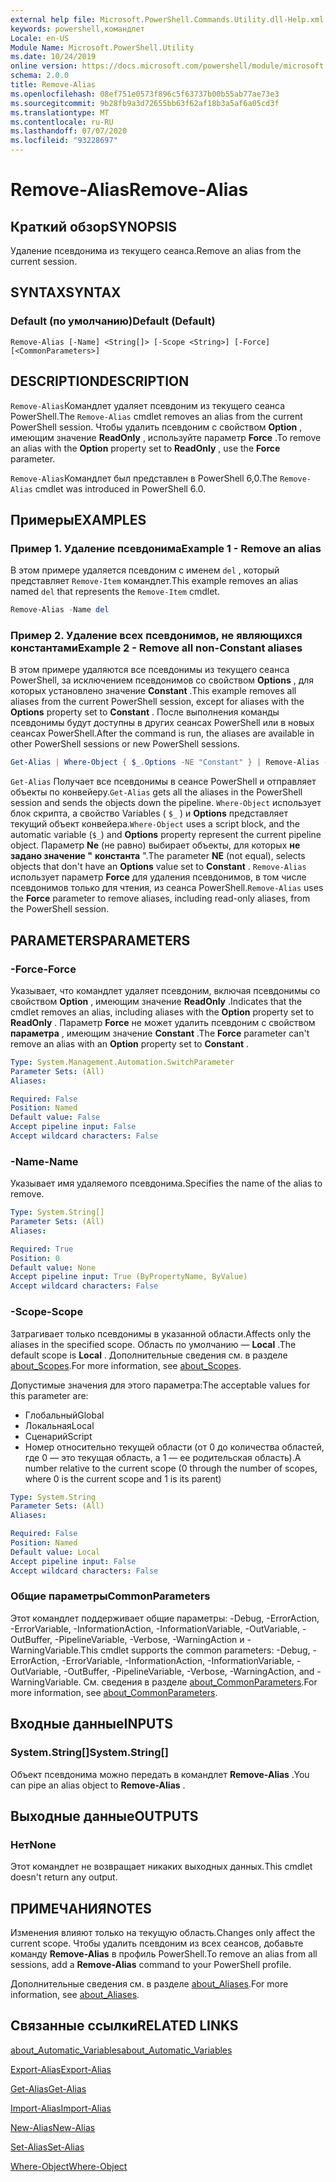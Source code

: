 ```yaml
---
external help file: Microsoft.PowerShell.Commands.Utility.dll-Help.xml
keywords: powershell,командлет
Locale: en-US
Module Name: Microsoft.PowerShell.Utility
ms.date: 10/24/2019
online version: https://docs.microsoft.com/powershell/module/microsoft.powershell.utility/remove-alias?view=powershell-6&WT.mc_id=ps-gethelp
schema: 2.0.0
title: Remove-Alias
ms.openlocfilehash: 08ef751e0573f896c5f63737b00b55ab77ae73e3
ms.sourcegitcommit: 9b28fb9a3d72655bb63f62af18b3a5af6a05cd3f
ms.translationtype: MT
ms.contentlocale: ru-RU
ms.lasthandoff: 07/07/2020
ms.locfileid: "93228697"
---
```

# <span data-ttu-id="f11ef-103">Remove-Alias</span><span class="sxs-lookup"><span data-stu-id="f11ef-103">Remove-Alias</span></span>

## <span data-ttu-id="f11ef-104">Краткий обзор</span><span class="sxs-lookup"><span data-stu-id="f11ef-104">SYNOPSIS</span></span>
<span data-ttu-id="f11ef-105">Удаление псевдонима из текущего сеанса.</span><span class="sxs-lookup"><span data-stu-id="f11ef-105">Remove an alias from the current session.</span></span>

## <span data-ttu-id="f11ef-106">SYNTAX</span><span class="sxs-lookup"><span data-stu-id="f11ef-106">SYNTAX</span></span>

### <span data-ttu-id="f11ef-107">Default (по умолчанию)</span><span class="sxs-lookup"><span data-stu-id="f11ef-107">Default (Default)</span></span>

```
Remove-Alias [-Name] <String[]> [-Scope <String>] [-Force] [<CommonParameters>]
```

## <span data-ttu-id="f11ef-108">DESCRIPTION</span><span class="sxs-lookup"><span data-stu-id="f11ef-108">DESCRIPTION</span></span>

<span data-ttu-id="f11ef-109">`Remove-Alias`Командлет удаляет псевдоним из текущего сеанса PowerShell.</span><span class="sxs-lookup"><span data-stu-id="f11ef-109">The `Remove-Alias` cmdlet removes an alias from the current PowerShell session.</span></span> <span data-ttu-id="f11ef-110">Чтобы удалить псевдоним с свойством **Option** , имеющим значение **ReadOnly** , используйте параметр **Force** .</span><span class="sxs-lookup"><span data-stu-id="f11ef-110">To remove an alias with the **Option** property set to **ReadOnly** , use the **Force** parameter.</span></span>

<span data-ttu-id="f11ef-111">`Remove-Alias`Командлет был представлен в PowerShell 6,0.</span><span class="sxs-lookup"><span data-stu-id="f11ef-111">The `Remove-Alias` cmdlet was introduced in PowerShell 6.0.</span></span>

## <span data-ttu-id="f11ef-112">Примеры</span><span class="sxs-lookup"><span data-stu-id="f11ef-112">EXAMPLES</span></span>

### <span data-ttu-id="f11ef-113">Пример 1. Удаление псевдонима</span><span class="sxs-lookup"><span data-stu-id="f11ef-113">Example 1 - Remove an alias</span></span>

<span data-ttu-id="f11ef-114">В этом примере удаляется псевдоним с именем `del` , который представляет `Remove-Item` командлет.</span><span class="sxs-lookup"><span data-stu-id="f11ef-114">This example removes an alias named `del` that represents the `Remove-Item` cmdlet.</span></span>

```powershell
Remove-Alias -Name del
```

### <span data-ttu-id="f11ef-115">Пример 2. Удаление всех псевдонимов, не являющихся константами</span><span class="sxs-lookup"><span data-stu-id="f11ef-115">Example 2 - Remove all non-Constant aliases</span></span>

<span data-ttu-id="f11ef-116">В этом примере удаляются все псевдонимы из текущего сеанса PowerShell, за исключением псевдонимов со свойством **Options** , для которых установлено значение **Constant** .</span><span class="sxs-lookup"><span data-stu-id="f11ef-116">This example removes all aliases from the current PowerShell session, except for aliases with the **Options** property set to **Constant** .</span></span> <span data-ttu-id="f11ef-117">После выполнения команды псевдонимы будут доступны в других сеансах PowerShell или в новых сеансах PowerShell.</span><span class="sxs-lookup"><span data-stu-id="f11ef-117">After the command is run, the aliases are available in other PowerShell sessions or new PowerShell sessions.</span></span>

```powershell
Get-Alias | Where-Object { $_.Options -NE "Constant" } | Remove-Alias -Force
```

<span data-ttu-id="f11ef-118">`Get-Alias` Получает все псевдонимы в сеансе PowerShell и отправляет объекты по конвейеру.</span><span class="sxs-lookup"><span data-stu-id="f11ef-118">`Get-Alias` gets all the aliases in the PowerShell session and sends the objects down the pipeline.</span></span>
<span data-ttu-id="f11ef-119">`Where-Object` использует блок скрипта, а свойство Variables ( `$_` ) и **Options** представляет текущий объект конвейера.</span><span class="sxs-lookup"><span data-stu-id="f11ef-119">`Where-Object` uses a script block, and the automatic variable (`$_`) and **Options** property represent the current pipeline object.</span></span> <span data-ttu-id="f11ef-120">Параметр **Ne** (не равно) выбирает объекты, для которых **не задано значение "** **константа** ".</span><span class="sxs-lookup"><span data-stu-id="f11ef-120">The parameter **NE** (not equal), selects objects that don't have an **Options** value set to **Constant** .</span></span> <span data-ttu-id="f11ef-121">`Remove-Alias` использует параметр **Force** для удаления псевдонимов, в том числе псевдонимов только для чтения, из сеанса PowerShell.</span><span class="sxs-lookup"><span data-stu-id="f11ef-121">`Remove-Alias` uses the **Force** parameter to remove aliases, including read-only aliases, from the PowerShell session.</span></span>

## <span data-ttu-id="f11ef-122">PARAMETERS</span><span class="sxs-lookup"><span data-stu-id="f11ef-122">PARAMETERS</span></span>

### <span data-ttu-id="f11ef-123">-Force</span><span class="sxs-lookup"><span data-stu-id="f11ef-123">-Force</span></span>

<span data-ttu-id="f11ef-124">Указывает, что командлет удаляет псевдоним, включая псевдонимы со свойством **Option** , имеющим значение **ReadOnly** .</span><span class="sxs-lookup"><span data-stu-id="f11ef-124">Indicates that the cmdlet removes an alias, including aliases with the **Option** property set to **ReadOnly** .</span></span> <span data-ttu-id="f11ef-125">Параметр **Force** не может удалить псевдоним с свойством **параметра** , имеющим значение **Constant** .</span><span class="sxs-lookup"><span data-stu-id="f11ef-125">The **Force** parameter can't remove an alias with an **Option** property set to **Constant** .</span></span>

```yaml
Type: System.Management.Automation.SwitchParameter
Parameter Sets: (All)
Aliases:

Required: False
Position: Named
Default value: False
Accept pipeline input: False
Accept wildcard characters: False
```

### <span data-ttu-id="f11ef-126">-Name</span><span class="sxs-lookup"><span data-stu-id="f11ef-126">-Name</span></span>

<span data-ttu-id="f11ef-127">Указывает имя удаляемого псевдонима.</span><span class="sxs-lookup"><span data-stu-id="f11ef-127">Specifies the name of the alias to remove.</span></span>

```yaml
Type: System.String[]
Parameter Sets: (All)
Aliases:

Required: True
Position: 0
Default value: None
Accept pipeline input: True (ByPropertyName, ByValue)
Accept wildcard characters: False
```

### <span data-ttu-id="f11ef-128">-Scope</span><span class="sxs-lookup"><span data-stu-id="f11ef-128">-Scope</span></span>

<span data-ttu-id="f11ef-129">Затрагивает только псевдонимы в указанной области.</span><span class="sxs-lookup"><span data-stu-id="f11ef-129">Affects only the aliases in the specified scope.</span></span> <span data-ttu-id="f11ef-130">Область по умолчанию — **Local** .</span><span class="sxs-lookup"><span data-stu-id="f11ef-130">The default scope is **Local** .</span></span> <span data-ttu-id="f11ef-131">Дополнительные сведения см. в разделе [about_Scopes](../microsoft.powershell.core/about/about_scopes.md).</span><span class="sxs-lookup"><span data-stu-id="f11ef-131">For more information, see [about_Scopes](../microsoft.powershell.core/about/about_scopes.md).</span></span>

<span data-ttu-id="f11ef-132">Допустимые значения для этого параметра:</span><span class="sxs-lookup"><span data-stu-id="f11ef-132">The acceptable values for this parameter are:</span></span>

- <span data-ttu-id="f11ef-133">Глобальный</span><span class="sxs-lookup"><span data-stu-id="f11ef-133">Global</span></span>
- <span data-ttu-id="f11ef-134">Локальная</span><span class="sxs-lookup"><span data-stu-id="f11ef-134">Local</span></span>
- <span data-ttu-id="f11ef-135">Сценарий</span><span class="sxs-lookup"><span data-stu-id="f11ef-135">Script</span></span>
- <span data-ttu-id="f11ef-136">Номер относительно текущей области (от 0 до количества областей, где 0 — это текущая область, а 1 — ее родительская область).</span><span class="sxs-lookup"><span data-stu-id="f11ef-136">A number relative to the current scope (0 through the number of scopes, where 0 is the current scope and 1 is its parent)</span></span>

```yaml
Type: System.String
Parameter Sets: (All)
Aliases:

Required: False
Position: Named
Default value: Local
Accept pipeline input: False
Accept wildcard characters: False
```

### <span data-ttu-id="f11ef-137">Общие параметры</span><span class="sxs-lookup"><span data-stu-id="f11ef-137">CommonParameters</span></span>

<span data-ttu-id="f11ef-138">Этот командлет поддерживает общие параметры: -Debug, -ErrorAction, -ErrorVariable, -InformationAction, -InformationVariable, -OutVariable, -OutBuffer, -PipelineVariable, -Verbose, -WarningAction и -WarningVariable.</span><span class="sxs-lookup"><span data-stu-id="f11ef-138">This cmdlet supports the common parameters: -Debug, -ErrorAction, -ErrorVariable, -InformationAction, -InformationVariable, -OutVariable, -OutBuffer, -PipelineVariable, -Verbose, -WarningAction, and -WarningVariable.</span></span> <span data-ttu-id="f11ef-139">См. сведения в разделе [about_CommonParameters](https://go.microsoft.com/fwlink/?LinkID=113216).</span><span class="sxs-lookup"><span data-stu-id="f11ef-139">For more information, see [about_CommonParameters](https://go.microsoft.com/fwlink/?LinkID=113216).</span></span>

## <span data-ttu-id="f11ef-140">Входные данные</span><span class="sxs-lookup"><span data-stu-id="f11ef-140">INPUTS</span></span>

### <span data-ttu-id="f11ef-141">System.String[]</span><span class="sxs-lookup"><span data-stu-id="f11ef-141">System.String[]</span></span>

<span data-ttu-id="f11ef-142">Объект псевдонима можно передать в командлет **Remove-Alias** .</span><span class="sxs-lookup"><span data-stu-id="f11ef-142">You can pipe an alias object to **Remove-Alias** .</span></span>

## <span data-ttu-id="f11ef-143">Выходные данные</span><span class="sxs-lookup"><span data-stu-id="f11ef-143">OUTPUTS</span></span>

### <span data-ttu-id="f11ef-144">Нет</span><span class="sxs-lookup"><span data-stu-id="f11ef-144">None</span></span>

<span data-ttu-id="f11ef-145">Этот командлет не возвращает никаких выходных данных.</span><span class="sxs-lookup"><span data-stu-id="f11ef-145">This cmdlet doesn't return any output.</span></span>

## <span data-ttu-id="f11ef-146">ПРИМЕЧАНИЯ</span><span class="sxs-lookup"><span data-stu-id="f11ef-146">NOTES</span></span>

<span data-ttu-id="f11ef-147">Изменения влияют только на текущую область.</span><span class="sxs-lookup"><span data-stu-id="f11ef-147">Changes only affect the current scope.</span></span> <span data-ttu-id="f11ef-148">Чтобы удалить псевдоним из всех сеансов, добавьте команду **Remove-Alias** в профиль PowerShell.</span><span class="sxs-lookup"><span data-stu-id="f11ef-148">To remove an alias from all sessions, add a **Remove-Alias** command to your PowerShell profile.</span></span>

<span data-ttu-id="f11ef-149">Дополнительные сведения см. в разделе [about_Aliases](../microsoft.powershell.core/about/about_aliases.md).</span><span class="sxs-lookup"><span data-stu-id="f11ef-149">For more information, see [about_Aliases](../microsoft.powershell.core/about/about_aliases.md).</span></span>

## <span data-ttu-id="f11ef-150">Связанные ссылки</span><span class="sxs-lookup"><span data-stu-id="f11ef-150">RELATED LINKS</span></span>

[<span data-ttu-id="f11ef-151">about_Automatic_Variables</span><span class="sxs-lookup"><span data-stu-id="f11ef-151">about_Automatic_Variables</span></span>](../Microsoft.PowerShell.Core/About/about_Automatic_Variables.md)

[<span data-ttu-id="f11ef-152">Export-Alias</span><span class="sxs-lookup"><span data-stu-id="f11ef-152">Export-Alias</span></span>](Export-Alias.md)

[<span data-ttu-id="f11ef-153">Get-Alias</span><span class="sxs-lookup"><span data-stu-id="f11ef-153">Get-Alias</span></span>](Get-Alias.md)

[<span data-ttu-id="f11ef-154">Import-Alias</span><span class="sxs-lookup"><span data-stu-id="f11ef-154">Import-Alias</span></span>](Import-Alias.md)

[<span data-ttu-id="f11ef-155">New-Alias</span><span class="sxs-lookup"><span data-stu-id="f11ef-155">New-Alias</span></span>](New-Alias.md)

[<span data-ttu-id="f11ef-156">Set-Alias</span><span class="sxs-lookup"><span data-stu-id="f11ef-156">Set-Alias</span></span>](Set-Alias.md)

[<span data-ttu-id="f11ef-157">Where-Object</span><span class="sxs-lookup"><span data-stu-id="f11ef-157">Where-Object</span></span>](../Microsoft.PowerShell.Core/Where-Object.md)
